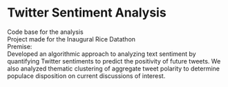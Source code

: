 # Twitter Sentiment Analysis
Code base for the analysis  
Project made for the Inaugural Rice Datathon  
Premise:  
Developed an algorithmic approach to analyzing text sentiment by quantifying Twitter sentiments to predict the positivity of future tweets. We also analyzed thematic clustering of aggregate tweet polarity to determine populace disposition on current discussions of interest.

